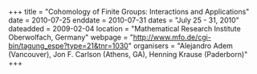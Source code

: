 +++
title = "Cohomology of Finite Groups: Interactions and Applications"
date = 2010-07-25
enddate = 2010-07-31
dates = "July 25 - 31, 2010"
dateadded = 2009-02-04
location = "Mathematical Research Institute Oberwolfach, Germany"
webpage = "http://www.mfo.de/cgi-bin/tagung_espe?type=21&tnr=1030"
organisers = "Alejandro Adem (Vancouver), Jon F. Carlson (Athens, GA), Henning Krause (Paderborn)"
+++

